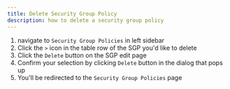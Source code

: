 ```yaml
---
title: Delete Security Group Policy
description: how to delete a security group policy
---
```


1. navigate to `Security Group Policies` in left sidebar
2. Click the `>` icon in the table row of the SGP you'd like to delete 
3. Click the `Delete` button on the SGP edit page
4. Confirm your selection by clicking `Delete` button in the dialog that pops up
5. You'll be redirected to the `Security Group Policies` page 
